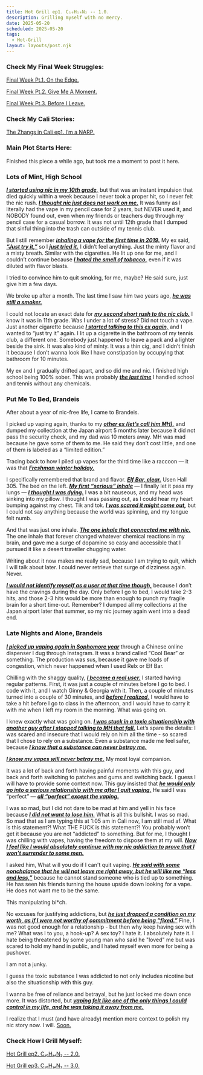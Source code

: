 ```yaml
---
title: Hot Grill ep1. C₁₀H₁₄N₂ -- 1.0.
description: Grilling myself with no mercy.
date: 2025-05-20
scheduled: 2025-05-20
tags:
  - Hot-Grill
layout: layouts/post.njk
---
```


<h3>Check My Final Week Struggles:</h3>
<a href="{{ '/posts/spring2025finalweekpt1/' | url }}">Final Week Pt.1. On the Edge.</a>

<a href="{{ '/posts/spring2025finalweekpt2/' | url }}">Final Week Pt.2. Give Me A Moment.</a>

<a href="{{ '/posts/spring2025finalweekpt3/' | url }}">Final Week Pt.3. Before I Leave.</a>

<h3>Check My Cali Stories:</h3>
<a href="{{ '/posts/calistoryep1/' | url }}">The Zhangs in Cali ep1. I’m a NARP.</a>

<h3>Main Plot Starts Here:</h3>

Finished this piece a while ago, but took me a moment to post it here.

<h3>Lots of Mint, High School</h3>

***<u>I started using nic in my 10th grade,***</u> but that was an instant impulsion that died quickly within a week because I never took a proper hit, so I never felt the nic rush. ***<u>I thought nic just does not work on me.***</u> It was funny as I literally had the vape in my pencil case for 2 years, but NEVER used it, and NOBODY found out, even when my friends or teachers dug through my pencil case for a casual borrow. It was not until 12th grade that I dumped that sinful thing into the trash can outside of my tennis club.

But I still remember ***<u>inhaling a vape for the first time in 2019.***</u> My ex said, ***<u>“Just try it,”***</u> so I ***<u>just tried it.***</u> I didn’t feel anything. Just the minty flavor and a misty breath. Similar with the cigarettes. He lit up one for me, and I couldn’t continue because ***<u>I hated the smell of tobacco,***</u> even if it was diluted with flavor blasts.

I tried to convince him to quit smoking, for me, maybe? He said sure, just give him a few days.

We broke up after a month. The last time I saw him two years ago, ***<u>he was still a smoker.***</u>

I could not locate an exact date for ***<u>my second short rush to the nic club.***</u> I know it was in 11th grade. Was I under a lot of stress? Did not touch a vape. Just another cigarette because ***<u>I started talking to this ex again,***</u> and I wanted to “just try it” again. I lit up a cigarette in the bathroom of my tennis club, a different one. Somebody just happened to leave a pack and a lighter beside the sink. It was also kind of minty. It was a thin cig, and I didn’t finish it because I don’t wanna look like I have constipation by occupying that bathroom for 10 minutes.

My ex and I gradually drifted apart, and so did me and nic. I finished high school being 100% sober. This was probably ***<u>the last time***</u> I handled school and tennis without any chemicals.

<h3>Put Me To Bed, Brandeis</h3>

After about a year of nic-free life, I came to Brandeis.

I picked up vaping again, thanks to my ***<u>other ex (let’s call him MH),***</u> and dumped my collection at the Japan airport 5 months later because it did not pass the security check, and my dad was 10 meters away. MH was mad because he gave some of them to me. He said they don’t cost little, and one of them is labeled as a  “limited edition.”

Tracing back to how I piled up vapes for the third time like a raccoon — it was that ***<u>Freshman winter holiday.***</u>

I specifically remembered that brand and flavor. ***<u>Elf Bar, clear.***</u> Usen Hall 305. The bed on the left. ***<u>My first “serious” inhale***</u> — I finally let it pass my lungs — ***<u>I thought I was dying.***</u> I was a bit nauseous, and my head was sinking into my pillow. I thought I was passing out, as I could hear my heart bumping against my chest. Tik and tok. ***<u>I was scared it might come out,***</u> but I could not say anything because the world was spinning, and my tongue felt numb.

And that was just one inhale. ***<u>The one inhale that connected me with nic.***</u> The one inhale that forever changed whatever chemical reactions in my brain, and gave me a surge of dopamine so easy and accessible that I pursued it like a desert traveller chugging water.

Writing about it now makes me really sad, because I am trying to quit, which I will talk about later. I could never retrieve that surge of dizziness again. Never.

***<u>I would not identify myself as a user at that time though,***</u> because I don’t have the cravings during the day. Only before I go to bed, I would take 2-3 hits, and those 2-3 hits would be more than enough to punch my fragile brain for a short time-out. Remember? I dumped all my collections at the Japan airport later that summer, so my nic journey again went into a dead end.

<h3>Late Nights and Alone, Brandeis</h3>

***<u>I picked up vaping again in Sophomore year***</u> through a Chinese online dispenser I dug through Instagram. It was a brand called “Cool Bear” or something. The production was sus, because it gave me loads of congestion, which never happened when I used Relx or Elf Bar.

Chilling with the shaggy quality, ***<u>I became a real user.***</u> I started having regular patterns. First, it was just a couple of minutes before I go to bed. I code with it, and I watch Ginny & Georgia with it. Then, a couple of minutes turned into a couple of 30 minutes, and ***<u>before I realized,***</u> I would have to take a hit before I go to class in the afternoon, and I would have to carry it with me when I left my room in the morning. What was going on.

I knew exactly what was going on. ***<u>I was stuck in a toxic situationship with another guy after I stopped talking to MH that fall.***</u> Let’s spare the details: I was scared and insecure that I would rely on him all the time - so scared that I chose to rely on a substance. Even a substance made me feel safer, because ***<u>I know that a substance can never betray me.***</u>

***<u>I know my vapes will never betray me.***</u> My most loyal companion.

It was a lot of back and forth having painful moments with this guy, and back and forth switching to patches and gums and switching back. I guess I will have to provide some context now. This guy insisted that ***<u>he would only go into a serious relationship with me after I quit vaping.***</u> He said I was “perfect” — ***<u>all “perfect” except the vaping.***</u>

I was so mad, but I did not dare to be mad at him and yell in his face because ***<u>I did not want to lose him.***</u> What is all this bullshit. I was so mad. So mad that as I am typing this at 1:05 am in Cali now, I am still mad af. What is this statement?! What THE FUCK is this statement?! You probably won’t get it because you are not “addicted” to something. But for me, I thought I was chilling with vapes, having the freedom to dispose them at my will. ***<u>Now I feel like I would absolutely continue with my nic addiction to prove that I won’t surrender to some men.***</u>

I asked him, What will you do if I can't quit vaping. ***<u>He said with some nonchalance that he will not leave me right away, but he will like me “less and less,”***</u> because he cannot stand someone who is tied up to something. He has seen his friends turning the house upside down looking for a vape. He does not want me to be the same.

This manipulating bi*ch.

No excuses for justifying addictions, but ***<u>he just dropped a condition on my worth, as if I were not worthy of commitment before being “fixed.”***</u> Fine, I was not good enough for a relationship - but then why keep having sex with me? What was I to you, a hook-up? A sex toy? I hate it. I absolutely hate it. I hate being threatened by some young man who said he "loved" me but was scared to hold my hand in public, and I hated myself even more for being a pushover.

I am not a junky.

I guess the toxic substance I was addicted to not only includes nicotine but also the situationship with this guy.

I wanna be free of reliance and betrayal, but he just locked me down once more. It was distorted, but ***<u>vaping felt like one of the only things I could control in my life, and he was taking it away from me.***</u>

I realize that I must (and have already) mention more context to polish my nic story now. I will. <a href="{{ '/posts/hotgrillep2/' | url }}">Soon.</a>

<h3>Check How I Grill Myself:</h3>
<a href="{{ '/posts/hotgrillep2/' | url }}">Hot Grill ep2. C₁₀H₁₄N₂ -- 2.0.</a>

<a href="{{ '/posts/hotgrillep3/' | url }}">Hot Grill ep3. C₁₀H₁₄N₂ -- 3.0.</a>
